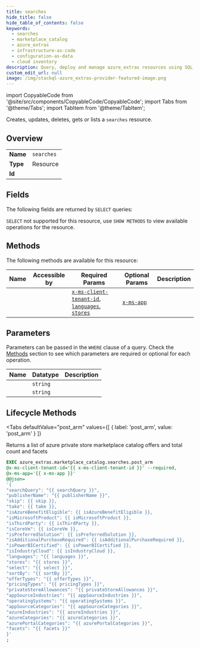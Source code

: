 ```yaml
--- 
title: searches
hide_title: false
hide_table_of_contents: false
keywords:
  - searches
  - marketplace_catalog
  - azure_extras
  - infrastructure-as-code
  - configuration-as-data
  - cloud inventory
description: Query, deploy and manage azure_extras resources using SQL
custom_edit_url: null
image: /img/stackql-azure_extras-provider-featured-image.png
---
```


import CopyableCode from '@site/src/components/CopyableCode/CopyableCode';
import Tabs from '@theme/Tabs';
import TabItem from '@theme/TabItem';

Creates, updates, deletes, gets or lists a <code>searches</code> resource.

## Overview
<table><tbody>
<tr><td><b>Name</b></td><td><code>searches</code></td></tr>
<tr><td><b>Type</b></td><td>Resource</td></tr>
<tr><td><b>Id</b></td><td><CopyableCode code="azure_extras.marketplace_catalog.searches" /></td></tr>
</tbody></table>

## Fields

The following fields are returned by `SELECT` queries:

`SELECT` not supported for this resource, use `SHOW METHODS` to view available operations for the resource.


## Methods

The following methods are available for this resource:

<table>
<thead>
    <tr>
    <th>Name</th>
    <th>Accessible by</th>
    <th>Required Params</th>
    <th>Optional Params</th>
    <th>Description</th>
    </tr>
</thead>
<tbody>
<tr>
    <td><a href="#post_arm"><CopyableCode code="post_arm" /></a></td>
    <td><CopyableCode code="exec" /></td>
    <td><a href="#parameter-x-ms-client-tenant-id"><code>x-ms-client-tenant-id</code></a>, <a href="#parameter-languages"><code>languages</code></a>, <a href="#parameter-stores"><code>stores</code></a></td>
    <td><a href="#parameter-x-ms-app"><code>x-ms-app</code></a></td>
    <td></td>
</tr>
</tbody>
</table>

## Parameters

Parameters can be passed in the `WHERE` clause of a query. Check the [Methods](#methods) section to see which parameters are required or optional for each operation.

<table>
<thead>
    <tr>
    <th>Name</th>
    <th>Datatype</th>
    <th>Description</th>
    </tr>
</thead>
<tbody>
<tr id="parameter-x-ms-client-tenant-id">
    <td><CopyableCode code="x-ms-client-tenant-id" /></td>
    <td><code>string</code></td>
    <td></td>
</tr>
<tr id="parameter-x-ms-app">
    <td><CopyableCode code="x-ms-app" /></td>
    <td><code>string</code></td>
    <td></td>
</tr>
</tbody>
</table>

## Lifecycle Methods

<Tabs
    defaultValue="post_arm"
    values={[
        { label: 'post_arm', value: 'post_arm' }
    ]}
>
<TabItem value="post_arm">

Returns a list of azure private store marketplace catalog offers and total count and facets

```sql
EXEC azure_extras.marketplace_catalog.searches.post_arm 
@x-ms-client-tenant-id='{{ x-ms-client-tenant-id }}' --required, 
@x-ms-app='{{ x-ms-app }}' 
@@json=
'{
"searchQuery": "{{ searchQuery }}", 
"publisherName": "{{ publisherName }}", 
"skip": {{ skip }}, 
"take": {{ take }}, 
"isAzureBenefitEligible": {{ isAzureBenefitEligible }}, 
"isMicrosoftProduct": {{ isMicrosoftProduct }}, 
"isThirdParty": {{ isThirdParty }}, 
"isCoreVm": {{ isCoreVm }}, 
"isPreferredSolution": {{ isPreferredSolution }}, 
"isAdditionalPurchaseRequired": {{ isAdditionalPurchaseRequired }}, 
"isPowerBICertified": {{ isPowerBICertified }}, 
"isIndustryCloud": {{ isIndustryCloud }}, 
"languages": "{{ languages }}", 
"stores": "{{ stores }}", 
"select": "{{ select }}", 
"sortBy": "{{ sortBy }}", 
"offerTypes": "{{ offerTypes }}", 
"pricingTypes": "{{ pricingTypes }}", 
"privateStoreAllowances": "{{ privateStoreAllowances }}", 
"appSourceIndustries": "{{ appSourceIndustries }}", 
"operatingSystems": "{{ operatingSystems }}", 
"appSourceCategories": "{{ appSourceCategories }}", 
"azureIndustries": "{{ azureIndustries }}", 
"azureCategories": "{{ azureCategories }}", 
"azurePortalCategories": "{{ azurePortalCategories }}", 
"facets": "{{ facets }}"
}'
;
```
</TabItem>
</Tabs>
